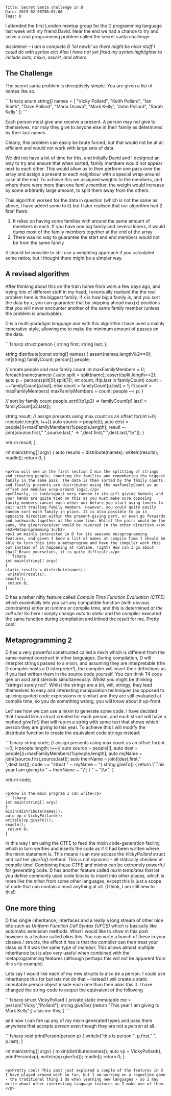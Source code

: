     Title: Secret Santa challenge in D
    Date: 2015-02-08T00:01:00
    Tags: D


<p>I attended the first London meetup group for the D programming language last week with my friend David. Near the end we had a chance to try and solve a cool programming problem called the secret santa challenge.</p>
<!-- more -->
<p><em>disclaimer &ndash; I am a complete D 'lol newb' so there might be nicer stuff I could do with syntax etc! Also I have not yet fixed my syntax highlighter to include auto, mixin, assert, and others</em></p>
<h2>The Challenge</h2>
<p>The secret santa problem is deceptively simple. You are given a list of names like so.</p>
```fsharp
enum string[] names = [ 
 "Vicky Pollard", 
 "Keith Pollard", 
 "Ian Smith", 
 "Dave Pollard", 
 "Maria Osawa", 
 "Mark Kelly", 
 "John Pollard", 
 "Sarah Kelly" 
];
```

<p>Each person must give and receive a present. A person may not give to themselves, nor may they give to anyone else in their family as determined by their last names.</p>
<p>Clearly, this problem can easily be brute forced, but that would not be at all efficient and would not work with large sets of data.</p>
<p>We did not have a lot of time for this, and initially David and I designed an way to try and ensure that when sorted, family members would not appear next to each other. This would allow us to then perform one pass over the array and assign a present to each neighbour with a special wrap-around case at the end. To achieve this we assigned weights to the members, and where there were more than one family member, the weight would increase by some arbitrarily large amount, to split them away from the others.</p>
<p>This algorithm worked for the data in question (which is not the same as above, I have added some to it) but I later realised that our algorithm had 2 fatal flaws.</p>
<ol>
<li>It relies on having some families with around the same amount of members in each. If you have one big family and several loners, it would dump most of the family members together at the end of the array</li>
<li>There was no way to guarantee the start and end members would not be from the same family</li>
</ol>
<p>It should be possible to still use a weighting approach if you calculated some ratios, but I thought there might be a simpler way.</p>
<h2>A revised algorithm</h2>
<p>After thinking about this on the train home from work a few days ago, and trying lots of different stuff in my head, I eventually realised the the real problem here is the biggest family. If x is how big a family is, and you sort the data by x, you can guarantee that by skipping ahead max(x) positions that you will never encounter another of the same family member (unless the problem is unsolvable).</p>
<p>D is a multi-paradigm language and with this algorithm I have used a mainly imperative style, allowing me to make the minimum amount of passes on the data.</p>
```fsharp
struct person { 
string first; 
string last; 
};

string distribute(const string[] names) { 
 assert(names.length%2==0); 
 int[string] familyCount; 
 person[] people;

 // create people and max family count 
 int maxFamilyMembers = 0; 
 foreach(name;names) { 
 auto split = split(name); 
 assert(split.length==2); 
     auto p = person(split[0],split[1]); 
 int count; 
 if(p.last in familyCount) count = ++familyCount[p.last]; 
 else count = familyCount[p.last] = 1; 
 if(count &gt; maxFamilyMembers) maxFamilyMembers = count; 
 people ~= p; 
 }

 // sort by family count 
 people.sort!((p1,p2) =&gt; familyCount[p1.last] &gt; familyCount[p2.last]);

 string result; 
 // assign presents using max count as an offset 
 for(int i=0; i&lt;people.length; i++){ 
 auto source = people[i]; 
 auto dest = people[(i+maxFamilyMembers)%people.length]; 
 result ~= join([source.first," ",source.last," -&gt; ",dest.first," ",dest.last,"\n"]); 
 }

 return result; 
}

int main(string[] argv) 
{ 
auto results = distribute(names); 
 writeln(results); 
readln(); 
 return 0; 
}
```

<p>You will see in the first section I mix the splitting of strings and creating people, counting the families and remembering the biggest family in the same pass. The data is then sorted by the family counts, and finally presents are distributed using the maxFamilyCount as an offset and modulus wrap-around logic.</p>
<p>Clearly, it isn&rsquo;t very random in its gift giving &ndash; and your hands are quite tied on this as you must make sure opposing family members cancel each other out before you start using loners to pair with trailing family members. However, you could quite easily random sort each family in place. It is also possible to go in opposite direction within the present-giving part, or even go forwards and backwards together at the same time. Whilst the pairs would be the same, the giver/receiver would be reversed in the other direction.</p>
<h2>Metaprogramming 1</h2>
<p>I am mainly interested in D for its awesome metaprogramming features, and given I know a list of names at compile time I should be able to turn this into a metaprogram and have the compiler work this out instead of it happening at runtime, right? How can I go about that? Brace yourselves, it is quite difficult.</p>
```fsharp
int main(string[] argv) 
{ 
static results = distribute(names); 
 writeln(results); 
readln(); 
 return 0; 
}
```

<p>D has a rather nifty feature called <em>Compile Time Function Evaluation (CTFE)</em> which essentially lets you call any compatible function (with obvious constraints) either at runtime or compile time, and this is determined <em>at the call site</em>! So here I simply change <em>auto</em> to <em>static</em> and the compiler executed the same function during compilation and inlined the result for me. Pretty cool!</p>
<h2>Metaprogramming 2</h2>
<p>D has a very powerful constructed called a <em>mixin</em> which is different from the same-named construct in other languages. During compilation, D will interpret strings passed to a mixin, and assuming they are interpretable (the D compiler hosts a D interpreter!), the compiler will insert their definitions as if you had written them in the source code yourself. You can think T4 code gen on acid and steroids simultaneously. Whilst you might be thinking &ldquo;strings! surely not&rdquo;. Whilst the strings are a bit, will, stringy, they lead themselves to easy and interesting manipulation techniques (as opposed to splicing quoted code expressions or similar) and they are still evaluated at compile time, so you do something wrong, you will know about it up-front.</p>
<p>Let&rsquo; see how we can use a mixin to generate some code. I have decided that I would like a struct created for each person, and each struct will have a method <em>giveTo() </em>that will return a string with some text that shows which person they are giving to this year. To achieve this I will modify the distribute function to create the equivalent code strings instead:</p>
```fsharp
string code; 
// assign presents using max count as an offset 
for(int i=0; i&lt;people.length; i++){ 
 auto source = people[i]; 
 auto dest = people[(i+maxFamilyMembers)%people.length]; 
   auto myName = join([source.first,source.last]); 
 auto theirName = join([dest.first," ",dest.last]); 
 code ~= 
 "struct " ~ myName ~ 
 "{ string giveTo() { return \"This year I am giving to " ~ theirName ~ "\"; } " 
 ~ "}\n"; 
}

return code;
```

<p>Now in the main program I can write</p>
```fsharp
int main(string[] argv) 
{ 
mixin(distribute(names)); 
auto vp = VickyPollard(); 
writeln(vp.giveTo()); 
readln(); 
 return 0;
}
```

<p>In this way I am using the CTFE to feed the mixin code-generation facility, which in turn verifies and inserts the code as if it had been written where the mixin statement is. This means I can now access the <em>VickyPollard</em> struct and call her <em>giveTo() </em>method. This is not dynamic &ndash; all statically checked at compile time! Combining these CTFE and mixins can be extremely powerful for generating code. D has another feature called <em>mixin templates</em> that let you define commonly used code blocks to insert into other places, which is more like the <em>mixin </em>from some other languages, except this is just a scope of code that can contain almost anything at all. (I think, I am still new to this!)</p>
<h2>One more thing</h2>
<p>D has single inheritance, interfaces and a really a long stream of other nice bits such as <em>Uniform Function Call Syntax (UFCS)</em> which is basically like automatic extension methods. What I would like to show in this post however is a feature called <em>alias this.</em> You can write a bunch of these in your classes / structs, the effect it has is that the compiler can then treat your class as if it was the same type of <em>member. </em>This allows almost multiple inheritance but is also very useful when combined with the metaprogramming features (although perhaps this will not be apparent from this silly example)</p>
<p>Lets say I would like each of my new structs to also be a person. I could use inheritance this for but lets not do that &ndash; instead I will create a static immutable person object inside each one than then <em>alias this </em>it. I have changed the string-code to output the equivalent of the following</p>
```fsharp
struct VickyPollard { 
 private static immutable me = person("Vicky","Pollard"); 
 string giveTo() {return "This year I am giving to Mark Kelly";} 
 alias me this; 
}
```

<p>and now I can fire up any of my mixin generated types and pass them anywhere that accepts <em>person</em> even though they are not a <em>person</em> at all.</p>
```fsharp
void printPerson(person p) { 
 writeln("this is person ", p.first," ", p.last); 
}

int main(string[] argv) 
{ 
 mixin(distribute(names)); 
 auto vp = VickyPollard(); 
 printPerson(vp); 
 writeln(vp.giveTo()); 
 readln(); 
 return 0; 
}
```

<p>Pretty cool! This post just explored a couple of the features in D I have played around with so far, but I am working on a roguelike game - the traditional thing I do when learning new languages - so I may write about other interesting language features as I make use of them.</p>